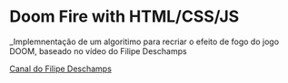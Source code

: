 # Doom Fire with HTML/CSS/JS

_Implemnentação de um algoritimo para recriar o efeito de fogo do jogo DOOM, baseado no vídeo do Filipe Deschamps 

[Canal do Filipe Deschamps](https://www.youtube.com/channel/UCU5JicSrEM5A63jkJ2QvGYw)

